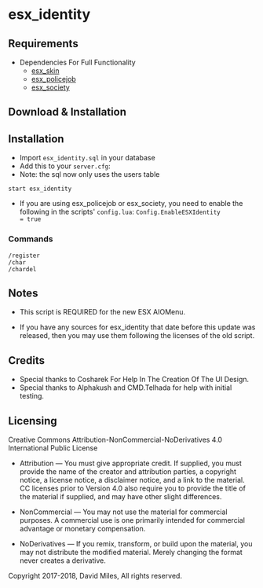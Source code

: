 # esx_identity

## Requirements
* Dependencies For Full Functionality
  * [esx_skin](https://github.com/ESX-Org/esx_skin)
  * [esx_policejob](https://github.com/ESX-Org/esx_policejob)
  * [esx_society](https://github.com/ESX-Org/esx_society)

## Download & Installation

## Installation
- Import `esx_identity.sql` in your database
- Add this to your `server.cfg`:
- Note: the sql now only uses the users table
```
start esx_identity
```

- If you are using esx_policejob or esx_society, you need to enable the following in the scripts' `config.lua`:
```Config.EnableESXIdentity          = true```

### Commands
```
/register
/char
/chardel
```

## Notes

* This script is REQUIRED for the new ESX AIOMenu.

* If you have any sources for esx_identity that date before this update was released, then you may use them following the licenses of the old script.

## Credits

* Special thanks to Cosharek For Help In The Creation Of The UI Design.
* Special thanks to Alphakush and CMD.Telhada for help with initial testing.

## Licensing

Creative Commons Attribution-NonCommercial-NoDerivatives 4.0 International Public License

* Attribution — You must give appropriate credit. If supplied, you must provide the name of the creator and attribution parties, a copyright notice, a license notice, a disclaimer notice, and a link to the material. CC licenses prior to Version 4.0 also require you to provide the title of the material if supplied, and may have other slight differences.

* NonCommercial — You may not use the material for commercial purposes. A commercial use is one primarily intended for commercial advantage or monetary compensation.

* NoDerivatives — If you remix, transform, or build upon the material, you may not distribute the modified material. Merely changing the format never creates a derivative.

Copyright 2017-2018, David Miles, All rights reserved.
